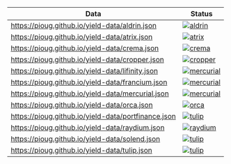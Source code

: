 | Data                                                | Status                                                                                                                                                             |
| --------------------------------------------------- | ------------------------------------------------------------------------------------------------------------------------------------------------------------------ |
| https://pioug.github.io/yield-data/aldrin.json      | [![aldrin](https://github.com/pioug/yield-data/actions/workflows/aldrin.yml/badge.svg)](https://github.com/pioug/yield-data/actions/workflows/aldrin.yml)          |
| https://pioug.github.io/yield-data/atrix.json       | [![atrix](https://github.com/pioug/yield-data/actions/workflows/atrix.yml/badge.svg)](https://github.com/pioug/yield-data/actions/workflows/atrix.yml)             |
| https://pioug.github.io/yield-data/crema.json       | [![crema](https://github.com/pioug/yield-data/actions/workflows/crema.yml/badge.svg)](https://github.com/pioug/yield-data/actions/workflows/crema.yml)             |
| https://pioug.github.io/yield-data/cropper.json     | [![cropper](https://github.com/pioug/yield-data/actions/workflows/cropper.yml/badge.svg)](https://github.com/pioug/yield-data/actions/workflows/cropper.yml)       |
| https://pioug.github.io/yield-data/lifinity.json    | [![mercurial](https://github.com/pioug/yield-data/actions/workflows/lifinity.yml/badge.svg)](https://github.com/pioug/yield-data/actions/workflows/lifinity.yml)   |
| https://pioug.github.io/yield-data/francium.json    | [![mercurial](https://github.com/pioug/yield-data/actions/workflows/francium.yml/badge.svg)](https://github.com/pioug/yield-data/actions/workflows/francium.yml)   |
| https://pioug.github.io/yield-data/mercurial.json   | [![mercurial](https://github.com/pioug/yield-data/actions/workflows/mercurial.yml/badge.svg)](https://github.com/pioug/yield-data/actions/workflows/mercurial.yml) |
| https://pioug.github.io/yield-data/orca.json        | [![orca](https://github.com/pioug/yield-data/actions/workflows/orca.yml/badge.svg)](https://github.com/pioug/yield-data/actions/workflows/orca.yml)                |
| https://pioug.github.io/yield-data/portfinance.json | [![tulip](https://github.com/pioug/yield-data/actions/workflows/portfinance.yml/badge.svg)](https://github.com/pioug/yield-data/actions/workflows/portfinance.yml) |
| https://pioug.github.io/yield-data/raydium.json     | [![raydium](https://github.com/pioug/yield-data/actions/workflows/raydium.yml/badge.svg)](https://github.com/pioug/yield-data/actions/workflows/raydium.yml)       |
| https://pioug.github.io/yield-data/solend.json      | [![tulip](https://github.com/pioug/yield-data/actions/workflows/solend.yml/badge.svg)](https://github.com/pioug/yield-data/actions/workflows/solend.yml)           |
| https://pioug.github.io/yield-data/tulip.json       | [![tulip](https://github.com/pioug/yield-data/actions/workflows/tulip.yml/badge.svg)](https://github.com/pioug/yield-data/actions/workflows/tulip.yml)             |
